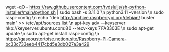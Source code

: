 wget -qO - https://raw.githubusercontent.com/tvdsluijs/sh-python-installer/main/python.sh | sudo bash -s 3.11.0 \n
python3.11 –version \n
sudo raspi-config \n
echo "deb http://archive.raspberrypi.org/debian/ buster main" >> /etc/apt/sources.list \n
apt-key adv --keyserver hkp://keyserver.ubuntu.com:80 --recv-keys 7FA3303E \n
sudo apt-get update \n
sudo apt-get install raspi-config \n
https://gaseoustortoise.notion.site/Raspberry-Pi-Camera-bc33c733eeb4417cbd5e3db027a3a429
